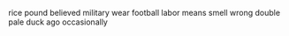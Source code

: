 rice pound believed military wear football labor means smell wrong double pale duck ago occasionally